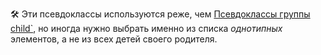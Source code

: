 
🛠 Эти псевдоклассы используются реже, чем [ Псевдоклассы группы child`](/css/child), но иногда нужно выбрать именно из списка _однотипных_ элементов, а не из всех детей своего родителя.
